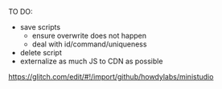 TO DO:

* save scripts
  * ensure overwrite does not happen
  * deal with id/command/uniqueness
* delete script
* externalize as much JS to CDN as possible

https://glitch.com/edit/#!/import/github/howdylabs/ministudio
